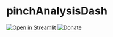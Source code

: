 # pinchAnalysisDash
[![Open in Streamlit](https://static.streamlit.io/badges/streamlit_badge_black_white.svg)](https://share.streamlit.io/luiseduardocorreagallego/pinchanalysisdash/main/pinchAnalysisDash.py)
[![Donate](https://img.shields.io/badge/Donate-PayPal-green.svg)](luise.correa@udea.edu.co)
